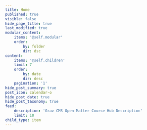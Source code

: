 ```yaml
---
title: Home
published: true
visible: false
hide_page_title: true
last_modified: true
modular_content:
    items: '@self.modular'
    order:
        by: folder
        dir: dsc
content:
    items: '@self.children'
    limit: 7
    order:
        by: date
        dir: desc
    pagination: '1'
hide_post_summary: true
post_icon: calendar-o
hide_post_date: true
hide_post_taxonomy: true
feed:
    description: 'Grav CMS Open Matter Course Hub Description'
    limit: 10
child_type: item
---
```

